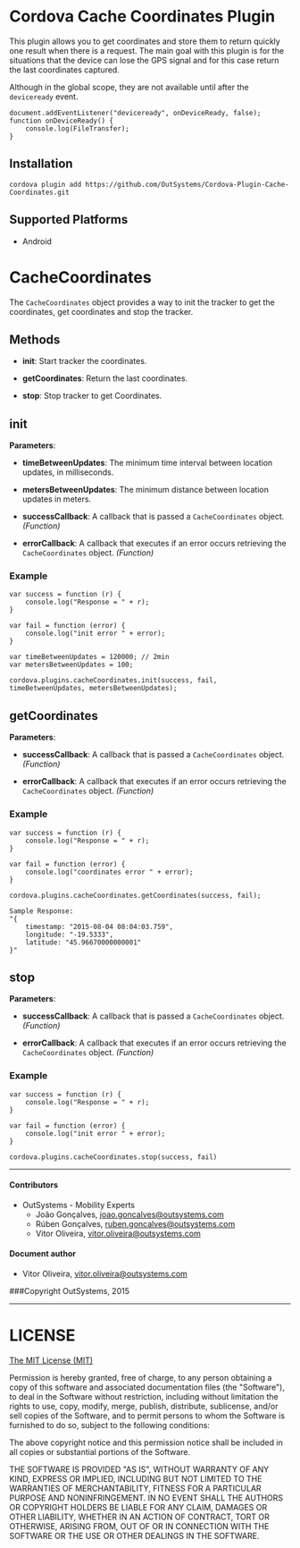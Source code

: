 # Cordova Cache Coordinates Plugin

This plugin allows you to get coordinates and store them to return quickly one result when there is a request. The main goal with this plugin is for the situations that the device can lose the GPS signal and for this case return the last coordinates captured.

Although in the global scope, they are not available until after the `deviceready` event.

    document.addEventListener("deviceready", onDeviceReady, false);
    function onDeviceReady() {
        console.log(FileTransfer);
    }

## Installation

    cordova plugin add https://github.com/OutSystems/Cordova-Plugin-Cache-Coordinates.git

## Supported Platforms

- Android


# CacheCoordinates

The `CacheCoordinates` object provides a way to init the tracker to get the coordinates, get coordinates and stop the tracker.

## Methods

- __init__: Start tracker the coordinates.

- __getCoordinates__: Return the last coordinates.

- __stop__: Stop tracker to get Coordinates.


## init

__Parameters__:

- __timeBetweenUpdates__: The minimum time interval between location updates, in milliseconds.

- __metersBetweenUpdates__: The minimum distance between location updates in meters.

- __successCallback__: A callback that is passed a `CacheCoordinates` object. _(Function)_

- __errorCallback__: A callback that executes if an error occurs retrieving the `CacheCoordinates` object. _(Function)_

### Example
    var success = function (r) {
        console.log("Response = " + r);
    }

    var fail = function (error) {
        console.log("init error " + error);
    }
    
    var timeBetweenUpdates = 120000; // 2min
    var metersBetweenUpdates = 100;
    
    cordova.plugins.cacheCoordinates.init(success, fail, timeBetweenUpdates, metersBetweenUpdates);


## getCoordinates

__Parameters__:

- __successCallback__: A callback that is passed a `CacheCoordinates` object. _(Function)_

- __errorCallback__: A callback that executes if an error occurs retrieving the `CacheCoordinates` object. _(Function)_

### Example

    var success = function (r) {
        console.log("Response = " + r);
    }

    var fail = function (error) {
        console.log("coordinates error " + error);
    }
    
    cordova.plugins.cacheCoordinates.getCoordinates(success, fail);

    Sample Response: 
    "{
        timestamp: "2015-08-04 08:04:03.759", 
        longitude: "-19.5333", 
        latitude: "45.96670000000001"
    }"

## stop

__Parameters__:

- __successCallback__: A callback that is passed a `CacheCoordinates` object. _(Function)_

- __errorCallback__: A callback that executes if an error occurs retrieving the `CacheCoordinates` object. _(Function)_

### Example

    var success = function (r) {
        console.log("Response = " + r);
    }

    var fail = function (error) {
        console.log("init error " + error);
    }

    cordova.plugins.cacheCoordinates.stop(success, fail)
        

---
#### Contributors
- OutSystems - Mobility Experts
    - João Gonçalves, <joao.goncalves@outsystems.com>
    - Rúben Gonçalves, <ruben.goncalves@outsystems.com>
    - Vitor Oliveira, <vitor.oliveira@outsystems.com>

#### Document author
- Vitor Oliveira, <vitor.oliveira@outsystems.com>

###Copyright OutSystems, 2015

---

LICENSE
=======


[The MIT License (MIT)](http://www.opensource.org/licenses/mit-license.html)

Permission is hereby granted, free of charge, to any person obtaining a copy
of this software and associated documentation files (the "Software"), to deal
in the Software without restriction, including without limitation the rights
to use, copy, modify, merge, publish, distribute, sublicense, and/or sell
copies of the Software, and to permit persons to whom the Software is
furnished to do so, subject to the following conditions:

The above copyright notice and this permission notice shall be included in
all copies or substantial portions of the Software.

THE SOFTWARE IS PROVIDED "AS IS", WITHOUT WARRANTY OF ANY KIND, EXPRESS OR
IMPLIED, INCLUDING BUT NOT LIMITED TO THE WARRANTIES OF MERCHANTABILITY,
FITNESS FOR A PARTICULAR PURPOSE AND NONINFRINGEMENT. IN NO EVENT SHALL THE
AUTHORS OR COPYRIGHT HOLDERS BE LIABLE FOR ANY CLAIM, DAMAGES OR OTHER
LIABILITY, WHETHER IN AN ACTION OF CONTRACT, TORT OR OTHERWISE, ARISING FROM,
OUT OF OR IN CONNECTION WITH THE SOFTWARE OR THE USE OR OTHER DEALINGS IN
THE SOFTWARE.